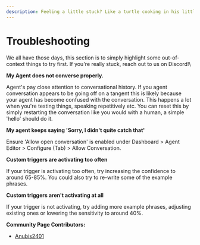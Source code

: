```yaml
---
description: Feeling a little stuck? Like a turtle cooking in his little turtle suit?
---
```


# Troubleshooting

We all have those days, this section is to simply highlight some out-of-context things to try first. If you're really stuck, reach out to us on Discord!\


**My Agent does not converse properly.**

Agent's pay close attention to conversational history. If you agent conversation appears to be going off on a tangent this is likely because your agent has become confused with the conversation. This happens a lot when you're testing things, speaking repetitively etc. You can reset this by simply restarting the conversation like you would with a human, a simple 'hello' should do it.



**My agent keeps saying 'Sorry, I didn't quite catch that'**

Ensure 'Allow open conversation' is enabled under Dashboard > Agent Editor > Configure (Tab) > Allow Conversation.



**Custom triggers are activating too often**

If your trigger is activating too often, try increasing the confidence to around 65-85%. You could also try to re-write some of the example phrases.



**Custom triggers aren't activating at all**

If your trigger is not activating, try adding more example phrases, adjusting existing ones or lowering the sensitivity to around 40%.



**Community Page Contributors:**

* [Anubis2401](https://github.com/anubis2401)
